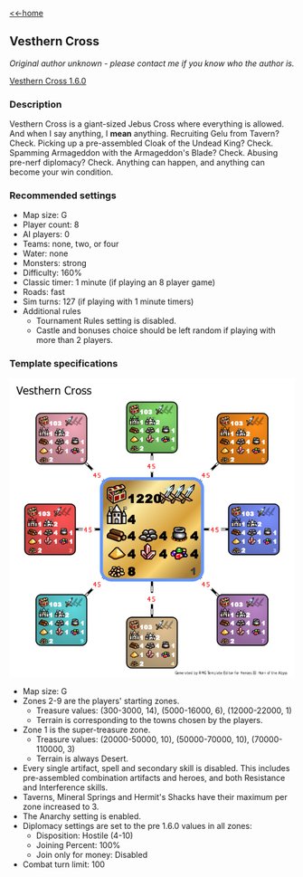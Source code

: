 [<<-home](../..)

## Vesthern Cross

*Original author unknown - please contact me if you know who the author is.*

[Vesthern Cross 1.6.0](./Vesthern%20Cross%201.6.0.zip)

### Description
Vesthern Cross is a giant-sized Jebus Cross where everything is allowed. And when I say anything, I **mean** anything. Recruiting Gelu from Tavern? Check. Picking up a pre-assembled Cloak of the Undead King? Check. Spamming Armageddon with the Armageddon's Blade? Check. Abusing pre-nerf diplomacy? Check. Anything can happen, and anything can become your win condition.

### Recommended settings
* Map size: G
* Player count: 8
* AI players: 0
* Teams: none, two, or four
* Water: none
* Monsters: strong
* Difficulty: 160%
* Classic timer: 1 minute (if playing an 8 player game)
* Roads: fast
* Sim turns: 127 (if playing with 1 minute timers)
* Additional rules
    * Tournament Rules setting is disabled.
    * Castle and bonuses choice should be left random if playing with more than 2 players.

### Template specifications

![](graph.png)

* Map size: G
* Zones 2-9 are the players' starting zones.
    * Treasure values: (300-3000, 14), (5000-16000, 6), (12000-22000, 1)
    * Terrain is corresponding to the towns chosen by the players.
* Zone 1 is the super-treasure zone.
    * Treasure values: (20000-50000, 10), (50000-70000, 10), (70000-110000, 3)
    * Terrain is always Desert.
* Every single artifact, spell and secondary skill is disabled. This includes pre-assembled combination artifacts and heroes, and both Resistance and Interference skills.
* Taverns, Mineral Springs and Hermit's Shacks have their maximum per zone increased to 3.
* The Anarchy setting is enabled.
* Diplomacy settings are set to the pre 1.6.0 values in all zones:
    * Disposition: Hostile (4-10)
    * Joining Percent: 100%
    * Join only for money: Disabled
* Combat turn limit: 100